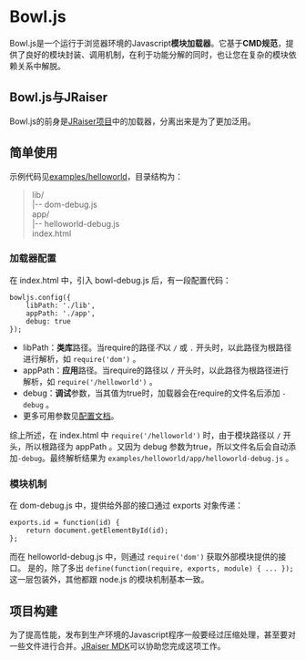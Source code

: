 # Bowl.js
Bowl.js是一个运行于浏览器环境的Javascript**模块加载器**。它基于**CMD规范**，提供了良好的模块封装、调用机制，在利于功能分解的同时，也让您在复杂的模块依赖关系中解脱。

## Bowl.js与JRaiser
Bowl.js的前身是[JRaiser项目](//github.com/heeroluo/jraiser)中的加载器，分离出来是为了更加泛用。

## 简单使用
示例代码见[examples/helloworld](//github.com/heeroluo/bowljs/tree/master/examples/helloworld)，目录结构为：

> lib/  
>  |-- dom-debug.js  
> app/  
>  |-- helloworld-debug.js  
> index.html  

### 加载器配置
在 index.html 中，引入 bowl-debug.js 后，有一段配置代码：

    bowljs.config({
        libPath: './lib',
        appPath: './app',
        debug: true
    });

* libPath：**类库**路径。当require的路径*不*以 `/` 或 `.` 开头时，以此路径为根路径进行解析，如 `require('dom')` 。
* appPath：**应用**路径。当require的路径以 `/` 开头时，以此路径为根路径进行解析，如 `require('/helloworld')` 。
* debug：**调试**参数，当其值为true时，加载器会在require的文件名后添加 `-debug` 。
* 更多可用参数见[配置文档](//github.com/heeroluo/bowljs/wiki/Configuration)。

综上所述，在 index.html 中 `require('/helloworld')` 时，由于模块路径以 `/` 开头，所以根路径为 appPath 。又因为 debug 参数为true，所以文件名后会自动添加`-debug`。最终解析结果为 `examples/helloworld/app/helloworld-debug.js` 。

### 模块机制
在 dom-debug.js 中，提供给外部的接口通过 exports 对象传递：

	exports.id = function(id) {
		return document.getElementById(id);
	};

而在 helloworld-debug.js 中，则通过 `require('dom')` 获取外部模块提供的接口。
是的，除了多出 `define(function(require, exports, module) { ... });` 这一层包装外，其他都跟 node.js 的模块机制基本一致。

## 项目构建
为了提高性能，发布到生产环境的Javascript程序一般要经过压缩处理，甚至要对一些文件进行合并。[JRaiser MDK](//github.com/heeroluo/jraiser-mdk)可以协助您完成这项工作。